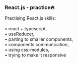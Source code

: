 ### React.js - practice🔥
Practising React.js skills:\
\
• react + typescript,\
• useReducer,\
• parting to smaller components,\
• components communication,\
• using css-modules,\
• trying to make it responsive